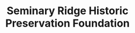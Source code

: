 ---
layout: repo
title: "Seminary Ridge Historic Preservation Foundation"
id: 14029
permalink: repos/14029/
---